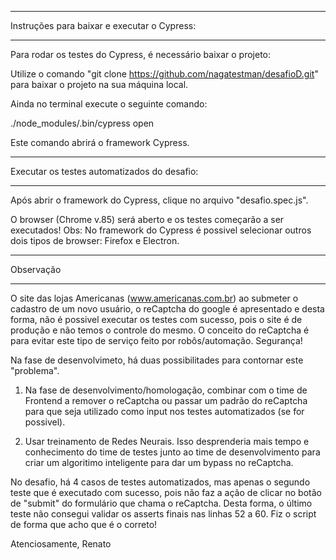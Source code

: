********************************************
Instruções para baixar e executar o Cypress:
********************************************

Para rodar os testes do Cypress, é necessário baixar o projeto:

Utilize o comando "git clone https://github.com/nagatestman/desafioD.git" para baixar o projeto na sua máquina local.

Ainda no terminal execute o seguinte comando: 

./node_modules/.bin/cypress open

Este comando abrirá o framework Cypress.


********************************************
Executar os testes automatizados do desafio:
********************************************

Após abrir o framework do Cypress, clique no arquivo "desafio.spec.js".

O browser (Chrome v.85) será aberto e os testes começarão a ser executados!
Obs: No framework do Cypress é possivel selecionar outros dois tipos de browser: Firefox e Electron.



**********
Observação
**********

O site das lojas Americanas (www.americanas.com.br) ao submeter o cadastro de um novo usuário, o reCaptcha do google é apresentado e desta forma, não é possivel executar os testes com sucesso, pois o site é de produção e não temos o controle do mesmo.
O conceito do reCaptcha é para evitar este tipo de serviço feito por robôs/automação. Segurança!

Na fase de desenvolvimeto, há duas possibilitades para contornar este "problema".

1) Na fase de desenvolvimento/homologação, combinar com o time de Frontend a remover o reCaptcha ou passar um padrão do reCaptcha para que seja utilizado como input nos testes automatizados (se for possivel).

2) Usar treinamento de Redes Neurais. Isso desprenderia mais tempo e conhecimento do time de testes junto ao time de desenvolvimento para criar um algoritimo inteligente para dar um bypass no reCaptcha.

No desafio, há 4 casos de testes automatizados, mas apenas o segundo teste que é executado com sucesso, pois não faz a ação de clicar no botão de "submit" do formulário que chama o reCaptcha.
Desta forma, o último teste não consegui validar os asserts finais nas linhas 52 a 60. Fiz o script de forma que acho que é o correto!

Atenciosamente,
Renato



